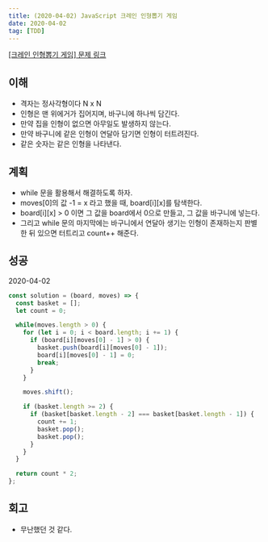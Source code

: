 ```yaml
---
title: (2020-04-02) JavaScript 크레인 인형뽑기 게임
date: 2020-04-02
tag: [TDD]
---
```


[[크레인 인형뽑기 게임] 문제 링크](https://programmers.co.kr/learn/courses/30/lessons/64061)

## 이해

- 격자는 정사각형이다 N x N
- 인형은 맨 위에거가 집어지며, 바구니에 하나씩 담긴다.
- 만약 집을 인형이 없으면 아무일도 발생하지 않는다.
- 만약 바구니에 같은 인형이 연달아 담기면 인형이 터트려진다.
- 같은 숫자는 같은 인형을 나타낸다.

## 계획

- while 문을 활용해서 해결하도록 하자.
- moves[0]의 값 -1 = x 라고 했을 때,  board[i][x]를 탐색한다.
- board[i][x] > 0 이면 그 값을 board에서 0으로 만들고, 그 값을 바구니에 넣는다.
- 그리고 while 문의 마지막에는 바구니에서 연달아 생기는 인형이 존재하는지 판별한 뒤 있으면 터트리고 count++ 해준다.

## 성공

2020-04-02

```javascript
const solution = (board, moves) => {
  const basket = [];
  let count = 0;

  while(moves.length > 0) {
    for (let i = 0; i < board.length; i += 1) {
      if (board[i][moves[0] - 1] > 0) {
        basket.push(board[i][moves[0] - 1]);
        board[i][moves[0] - 1] = 0;
        break;
      }
    }

    moves.shift();

    if (basket.length >= 2) {
      if (basket[basket.length - 2] === basket[basket.length - 1]) {
        count += 1;
        basket.pop();
        basket.pop();
      }
    }
  }

  return count * 2;
};
```

## 회고

- 무난했던 것 같다.
